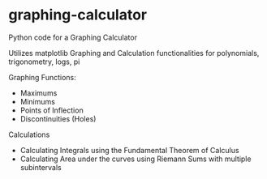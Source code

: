 # graphing-calculator

Python code for a Graphing Calculator

Utilizes matplotlib 
Graphing and Calculation functionalities for polynomials, trigonometry, logs, pi

Graphing Functions:
- Maximums
- Minimums
- Points of Inflection
- Discontinuities (Holes)

Calculations
- Calculating Integrals using the Fundamental Theorem of Calculus
- Calculating Area under the curves using Riemann Sums with multiple subintervals
